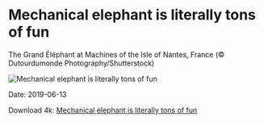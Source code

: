 # Mechanical elephant is literally tons of fun

The Grand Éléphant at Machines of the Isle of Nantes, France (© Dutourdumonde Photography/Shutterstock)

![Mechanical elephant is literally tons of fun](https://bing.com/th?id=OHR.MachineElephant_EN-US2606847805_UHD.jpg&rf=LaDigue_UHD.jpg&pid=hp&w=1024&h=576)

Date: 2019-06-13

Download 4k: [Mechanical elephant is literally tons of fun](https://bing.com/th?id=OHR.MachineElephant_EN-US2606847805_UHD.jpg&rf=LaDigue_UHD.jpg&pid=hp&w=3840&h=2160)

